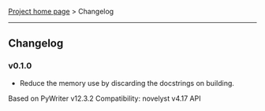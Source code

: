 [Project home page](index) > Changelog

------------------------------------------------------------------------

## Changelog

### v0.1.0

- Reduce the memory use by discarding the docstrings on building.

Based on PyWriter v12.3.2
Compatibility: novelyst v4.17 API

